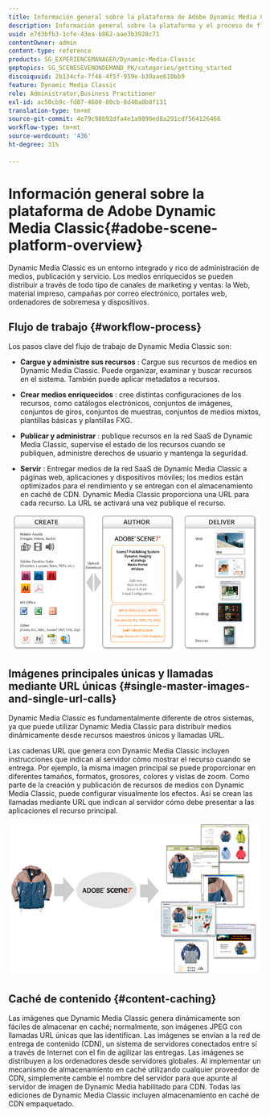 ```yaml
---
title: Información general sobre la plataforma de Adobe Dynamic Media Classic
description: Información general sobre la plataforma y el proceso de flujo de trabajo de Dynamic Media Classic.
uuid: e7d3bfb3-1cfe-43ea-b862-aae3b3928c71
contentOwner: admin
content-type: reference
products: SG_EXPERIENCEMANAGER/Dynamic-Media-Classic
geptopics: SG_SCENESEVENONDEMAND_PK/categories/getting_started
discoiquuid: 2b134cfa-7f46-4f5f-959e-b30aae610bb9
feature: Dynamic Media Classic
role: Administrator,Business Practitioner
exl-id: ac50cb9c-fd87-4608-80cb-8d40a0b8f131
translation-type: tm+mt
source-git-commit: 4e79c98b92dfa4e1a9890ed8a291cdf564126466
workflow-type: tm+mt
source-wordcount: '436'
ht-degree: 31%

---
```


# Información general sobre la plataforma de Adobe Dynamic Media Classic{#adobe-scene-platform-overview}

Dynamic Media Classic es un entorno integrado y rico de administración de medios, publicación y servicio. Los medios enriquecidos se pueden distribuir a través de todo tipo de canales de marketing y ventas: la Web, material impreso, campañas por correo electrónico, portales web, ordenadores de sobremesa y dispositivos.

## Flujo de trabajo  {#workflow-process}

Los pasos clave del flujo de trabajo de Dynamic Media Classic son:

* **Cargue y administre sus recursos** : Cargue sus recursos de medios en Dynamic Media Classic. Puede organizar, examinar y buscar recursos en el sistema. También puede aplicar metadatos a recursos.

* **Crear medios enriquecidos** : cree distintas configuraciones de los recursos, como catálogos electrónicos, conjuntos de imágenes, conjuntos de giros, conjuntos de muestras, conjuntos de medios mixtos, plantillas básicas y plantillas FXG.

* **Publicar y administrar** : publique recursos en la red SaaS de Dynamic Media Classic, supervise el estado de los recursos cuando se publiquen, administre derechos de usuario y mantenga la seguridad.

* **Servir** : Entregar medios de la red SaaS de Dynamic Media Classic a páginas web, aplicaciones y dispositivos móviles; los medios están optimizados para el rendimiento y se entregan con el almacenamiento en caché de CDN. Dynamic Media Classic proporciona una URL para cada recurso. La URL se activará una vez publique el recurso.

![El proceso de flujo de trabajo de Dynamic Media Classic](/help/assets/gs_workflow.png)

## Imágenes principales únicas y llamadas mediante URL únicas {#single-master-images-and-single-url-calls}

Dynamic Media Classic es fundamentalmente diferente de otros sistemas, ya que puede utilizar Dynamic Media Classic para distribuir medios dinámicamente desde recursos maestros únicos y llamadas URL.

Las cadenas URL que genera con Dynamic Media Classic incluyen instrucciones que indican al servidor cómo mostrar el recurso cuando se entrega. Por ejemplo, la misma imagen principal se puede proporcionar en diferentes tamaños, formatos, grosores, colores y vistas de zoom. Como parte de la creación y publicación de recursos de medios con Dynamic Media Classic, puede configurar visualmente los efectos. Así se crean las llamadas mediante URL que indican al servidor cómo debe presentar a las aplicaciones el recurso principal.

![Dynamic Media Classic puede entregar la misma imagen maestra a distintos medios en diferentes tamaños y formatos.](/help/assets/gs_dynamic_publishing.png)

## Caché de contenido {#content-caching}

Las imágenes que Dynamic Media Classic genera dinámicamente son fáciles de almacenar en caché; normalmente, son imágenes JPEG con llamadas URL únicas que las identifican. Las imágenes se envían a la red de entrega de contenido (CDN), un sistema de servidores conectados entre sí a través de Internet con el fin de agilizar las entregas. Las imágenes se distribuyen a los ordenadores desde servidores globales. Al implementar un mecanismo de almacenamiento en caché utilizando cualquier proveedor de CDN, simplemente cambie el nombre del servidor para que apunte al servidor de imagen de Dynamic Media habilitado para CDN. Todas las ediciones de Dynamic Media Classic incluyen almacenamiento en caché de CDN empaquetado.
